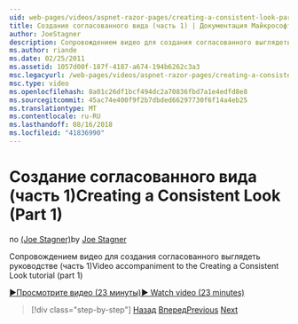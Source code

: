 ```yaml
---
uid: web-pages/videos/aspnet-razor-pages/creating-a-consistent-look-part-1
title: Создание согласованного вида (часть 1) | Документация Майкрософт
author: JoeStagner
description: Сопровождением видео для создания согласованного выглядеть руководстве (часть 1)
ms.author: riande
ms.date: 02/25/2011
ms.assetid: 1057d00f-187f-4187-a674-194b6262c3a3
msc.legacyurl: /web-pages/videos/aspnet-razor-pages/creating-a-consistent-look-part-1
msc.type: video
ms.openlocfilehash: 8a01c26df1bcf494dc2a70836fbd7a1e4edfd8e8
ms.sourcegitcommit: 45ac74e400f9f2b7dbded66297730f6f14a4eb25
ms.translationtype: MT
ms.contentlocale: ru-RU
ms.lasthandoff: 08/16/2018
ms.locfileid: "41836990"
---
```

<a name="creating-a-consistent-look-part-1"></a><span data-ttu-id="c2025-103">Создание согласованного вида (часть 1)</span><span class="sxs-lookup"><span data-stu-id="c2025-103">Creating a Consistent Look (Part 1)</span></span>
====================
<span data-ttu-id="c2025-104">по [(Joe Stagner)](https://github.com/JoeStagner)</span><span class="sxs-lookup"><span data-stu-id="c2025-104">by [Joe Stagner](https://github.com/JoeStagner)</span></span>

<span data-ttu-id="c2025-105">Сопровождением видео для создания согласованного выглядеть руководстве (часть 1)</span><span class="sxs-lookup"><span data-stu-id="c2025-105">Video accompaniment to the Creating a Consistent Look tutorial (part 1)</span></span>

[<span data-ttu-id="c2025-106">&#9654;Просмотрите видео (23 минуты)</span><span class="sxs-lookup"><span data-stu-id="c2025-106">&#9654; Watch video (23 minutes)</span></span>](https://channel9.msdn.com/Blogs/ASP-NET-Site-Videos/creating-a-consistent-look-part-1)

> [!div class="step-by-step"]
> <span data-ttu-id="c2025-107">[Назад](introduction-to-aspnet-web-programming-using-the-razor-syntax.md)
> [Вперед](creating-a-consistent-look-part-2.md)</span><span class="sxs-lookup"><span data-stu-id="c2025-107">[Previous](introduction-to-aspnet-web-programming-using-the-razor-syntax.md)
[Next](creating-a-consistent-look-part-2.md)</span></span>
